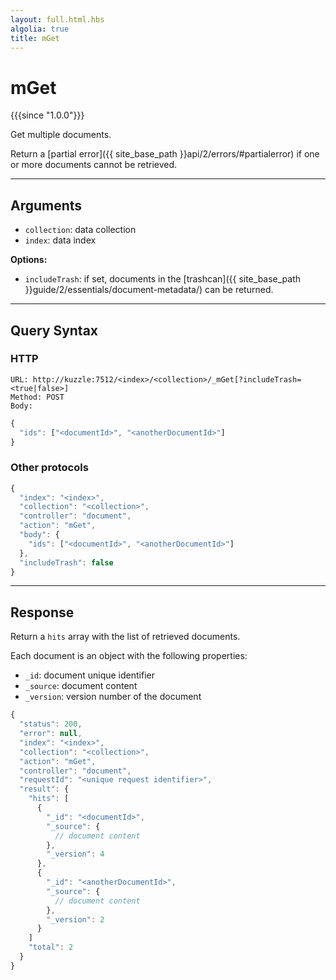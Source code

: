 ```yaml
---
layout: full.html.hbs
algolia: true
title: mGet
---
```


# mGet

{{{since "1.0.0"}}}

Get multiple documents.

Return a [partial error]({{ site_base_path }}api/2/errors/#partialerror) if one or more documents cannot be retrieved.

---

## Arguments

* `collection`: data collection
* `index`: data index

**Options:**

* `includeTrash`: if set, documents in the [trashcan]({{ site_base_path }}guide/2/essentials/document-metadata/) can be returned.

---

## Query Syntax

### HTTP

```http
URL: http://kuzzle:7512/<index>/<collection>/_mGet[?includeTrash=<true|false>]
Method: POST  
Body:
```

```js
{
  "ids": ["<documentId>", "<anotherDocumentId>"]
}
```


### Other protocols


```js
{
  "index": "<index>",
  "collection": "<collection>",
  "controller": "document",
  "action": "mGet",
  "body": {
    "ids": ["<documentId>", "<anotherDocumentId>"]
  },
  "includeTrash": false
}
```

---

## Response

Return a `hits` array with the list of retrieved documents.

Each document is an object with the following properties:

* `_id`: document unique identifier
* `_source`: document content
* `_version`: version number of the document


```js
{
  "status": 200,
  "error": null,
  "index": "<index>",
  "collection": "<collection>",
  "action": "mGet",
  "controller": "document",
  "requestId": "<unique request identifier>",
  "result": {
    "hits": [
      {
        "_id": "<documentId>",
        "_source": {
          // document content
        },
        "_version": 4
      },
      {
        "_id": "<anotherDocumentId>",
        "_source": {
          // document content
        },
        "_version": 2
      }
    ]
    "total": 2
  }
}
```
